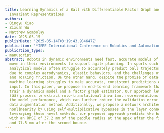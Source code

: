 ```yaml
---
title: Learning Dynamics of a Ball with Differentiable Factor Graph and Roto-Translational
  Invariant Representations
authors:
- Qingyu Xiao
- Zixuan Wu
- Matthew Gombolay
date: 2025-05-15
publishDate: '2025-05-14T03:19:43.984647Z'
publication: '*IEEE International Conference on Robotics and Automation (ICRA)*'
publication_types:
- manuscript
abstract: Robots in dynamic environments need fast, accurate models of how objects
  move in their environments to support agile planning. In sports such as ping pong,
  analytical models often struggle to accurately predict ball trajectories with spins
  due to complex aerodynamics, elastic behaviors, and the challenges of modeling sliding
  and rolling friction. On the other hand, despite the promise of data-driven methods,
  machine learning struggles to make accurate, consistent predictions without precise
  input. In this paper, we propose an end-to-end learning framework that can jointly
  train a dynamics model and a factor graph estimator. Our approach leverages a Gram-Schmidt
  (GS) process to extract roto-translational invariant representations to improve
  the model performance, which can further reduce the validation error compared to
  data augmentation method. Additionally, we propose a network architecture that enhances
  nonlinearity by using self-multiplicative bypasses in the layer connections. By
  leveraging these novel methods, our proposed approach predicts the ball's position
  with an RMSE of 37.2 mm of the paddle radius at the apex after the first bounce,
  and 71.5 mm after the second bounce.
---
```

